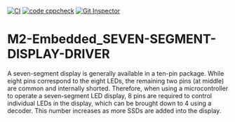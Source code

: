 [![CI](https://github.com/Dhinu99/M2-Embedded_ProjectGoal/actions/workflows/main.yml/badge.svg)](https://github.com/Dhinu99/M2-Embedded_ProjectGoal/actions/workflows/main.yml) [![code cppcheck](https://github.com/Dhinu99/M2-Embedded_ProjectGoal/actions/workflows/cppcheck.yml/badge.svg)](https://github.com/Dhinu99/M2-Embedded_ProjectGoal/actions/workflows/cppcheck.yml)
[![Git Inspector](https://github.com/Dhinu99/M2-Embedded_ProjectGoal/actions/workflows/Git_Inspector.yml/badge.svg)](https://github.com/Dhinu99/M2-Embedded_ProjectGoal/actions/workflows/Git_Inspector.yml)

# M2-Embedded_SEVEN-SEGMENT-DISPLAY-DRIVER
A seven-segment display is generally available in a ten-pin package. While eight pins correspond to the eight LEDs, the remaining two pins (at middle) are common and internally shorted. Therefore, when using a microcontroller to operate a seven-segment LED display, 8 pins are required to control individual LEDs in the display, which can be brought down to 4 using a decoder. This number increases as more SSDs are added into the display.

